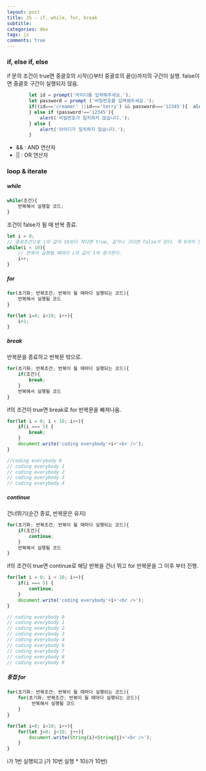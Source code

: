 ```yaml
---  
layout: post
title: JS - if, while, for, break
subtitle:
categories: dev
tags: js
comments: true
---
```


### if, else if, else
 if 문의 조건이 true면 중괄호의 시작({}부터 중괄호의 끝(})까지의 구간이 실행. false이면 중괄호 구간이 실행되지 않음.

```javascript
        let id = prompt('아이디를 입력해주세요.');
        let password = prompt ('비밀번호를 입력해주세요.');
        if((id==='creamer' ||id==='terry') && password==='12345'){  alert('로그인 성공');
        } else if (password!=='12345'){
            alert('비밀번호가 일치하지 않습니다.');
        } else {
            alert('아이디가 일치하지 않습니다.');
        }
```

- && : AND 연산자
- || : OR 연산자

### loop & iterate


##### while

```javascript
while(조건){
    반복해서 실행할 코드;
}
```
조건이 false가 될 때 반복 종료.

```javascript
let i = 0;
// 종료조건으로 i의 값이 10보다 작다면 true, 같거나 크다면 false가 된다. 즉 9까지 반복한다.
while(i < 10){
    // 반복이 실행될 때마다 i의 값이 1씩 증가한다.
    i++;
}
```

##### for 

```javascript
for(초기화; 반복조건; 반복이 될 때마다 실행되는 코드){
    반복해서 실행될 코드
}
```


```javascript
for(let i=0; i<10; i++){
    i+1;
}
```

##### break
반복문을 종료하고 반복문 밖으로.

```javascript
for(초기화; 반복조건; 반복이 될 때마다 실행되는 코드){
    if(조건){
        break;
    }
    반복해서 실행될 코드
}
```
if의 조건이 true면 break로 for 반복문을 빠져나옴.

```javascript
for(let i = 0; i < 10; i++){
    if(i === 5) {
        break;
    }
    document.write('coding everybody'+i+'<br />');
}

//coding everybody 0
// coding everybody 1
// coding everybody 2
// coding everybody 3
// coding everybody 4
```

##### continue

건너뛰기(순간 종료, 반복문은 유지)

```javascript
for(초기화; 반복조건; 반복이 될 때마다 실행되는 코드){
    if(조건){
        continue;
    }
    반복해서 실행될 코드
}
```
if의 조건이 true면 continue로 해당 반복을 건너 뛰고 for 반복문을 그 이후 부터 진행.

```javascript
for(let i = 0; i < 10; i++){
    if(i === 5) {
        continue;
    }
    document.write('coding everybody'+i+'<br />');
}

// coding everybody 0
// coding everybody 1
// coding everybody 2
// coding everybody 3
// coding everybody 4
// coding everybody 6
// coding everybody 7
// coding everybody 8
// coding everybody 9
```

##### 중첩 for

```javascript
for(초기화; 반복조건; 반복이 될 때마다 실행되는 코드){
    for(초기화; 반복조건; 반복이 될 때마다 실행되는 코드){
         반복해서 실행될 코드
    }
}
```

```javascript
for(let i=0; i<10; i++){
    for(let j=0; j<10; j++){
        document.write(String(i)+String(j)+'<br />');
    }
}
```
i가 1번 실행되고 j가 10번 실행 * 10(i가 10번)